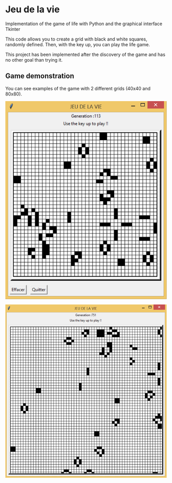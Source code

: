 # Jeu de la vie

Implementation of the game of life with Python and the graphical interface Tkinter

This code allows you to create a grid with black and white squares, randomly defined. Then, with the key up, you can play the life game.

This project has been implemented after the discovery of the game and has no other goal than trying it.


## Game demonstration


You can see examples of the game with 2 different grids (40x40 and 80x80).


![Life game 40x40](jeu_de_la_vie_40x40.PNG)

![Life game 80x80](jeu_de_la_vie_80x80.PNG)